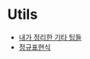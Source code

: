 # Utils
* [내가 정리한 기타 팁들](https://inspire12.tistory.com/category/%EC%BB%B4%ED%93%A8%ED%84%B0%20%EC%9D%B4%EB%A1%A0/%EA%B8%B0%ED%83%80)
* [정규표현식](https://regexr.com/?fbclid=IwAR08OUqd1SDExWfeAaeW9nPVLs-GVbZL9fzzksqblH8-ddcaldhe8K7J7Aw)
